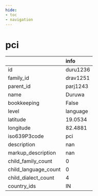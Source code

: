 ```yaml
---
hide:
- toc
- navigation
---
```

# pci
|                      | info     |
|:---------------------|:---------|
| id                   | duru1236 |
| family_id            | drav1251 |
| parent_id            | parj1243 |
| name                 | Duruwa   |
| bookkeeping          | False    |
| level                | language |
| latitude             | 19.0534  |
| longitude            | 82.4881  |
| iso639P3code         | pci      |
| description          | nan      |
| markup_description   | nan      |
| child_family_count   | 0        |
| child_language_count | 0        |
| child_dialect_count  | 4        |
| country_ids          | IN       |